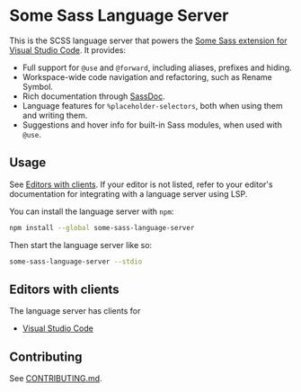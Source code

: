 # Some Sass Language Server

This is the SCSS language server that powers the [Some Sass extension for Visual Studio Code](https://github.com/wkillerud/vscode-scss). It provides:

- Full support for `@use` and `@forward`, including aliases, prefixes and hiding.
- Workspace-wide code navigation and refactoring, such as Rename Symbol.
- Rich documentation through [SassDoc](http://sassdoc.com).
- Language features for `%placeholder-selectors`, both when using them and writing them.
- Suggestions and hover info for built-in Sass modules, when used with `@use`.

## Usage

See [Editors with clients](#editors-with-clients). If your editor is not listed, refer to your editor's documentation for integrating with a language server using LSP.

You can install the language server with `npm`:

```sh
npm install --global some-sass-language-server
```

Then start the language server like so:

```sh
some-sass-language-server --stdio
```

## Editors with clients

The language server has clients for

- [Visual Studio Code](https://github.com/wkillerud/vscode-scss)

## Contributing

See [CONTRIBUTING.md](https://github.com/wkillerud/vscode-scss/blob/main/CONTRIBUTING.md).
